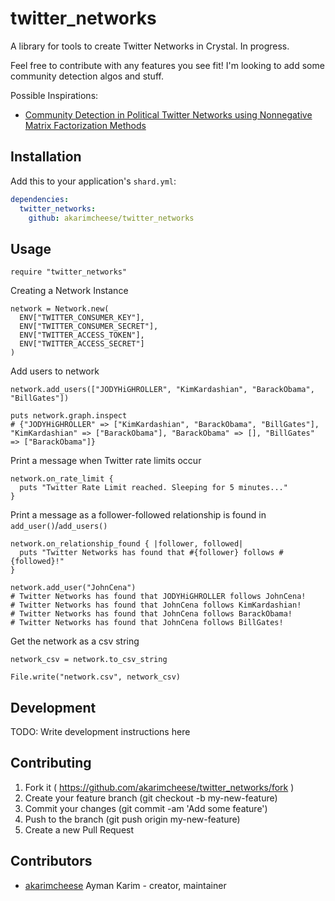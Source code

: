 # twitter_networks

A library for tools to create Twitter Networks in Crystal. In progress. 

Feel free to contribute with any features you see fit! I'm looking to 
add some community detection algos and stuff.

Possible Inspirations:
* [Community Detection in Political Twitter Networks using Nonnegative Matrix Factorization Methods](https://arxiv.org/pdf/1608.01771.pdf)

## Installation

Add this to your application's `shard.yml`:

```yaml
dependencies:
  twitter_networks:
    github: akarimcheese/twitter_networks
```

## Usage

```crystal
require "twitter_networks"
```

Creating a Network Instance

```crystal
network = Network.new(
  ENV["TWITTER_CONSUMER_KEY"], 
  ENV["TWITTER_CONSUMER_SECRET"], 
  ENV["TWITTER_ACCESS_TOKEN"],
  ENV["TWITTER_ACCESS_SECRET"]
)
```

Add users to network

```crystal
network.add_users(["JODYHiGHROLLER", "KimKardashian", "BarackObama", "BillGates"])

puts network.graph.inspect
# {"JODYHiGHROLLER" => ["KimKardashian", "BarackObama", "BillGates"], "KimKardashian" => ["BarackObama"], "BarackObama" => [], "BillGates" => ["BarackObama"]}
```

Print a message when Twitter rate limits occur

```crystal
network.on_rate_limit {
  puts "Twitter Rate Limit reached. Sleeping for 5 minutes..."
}
```

Print a message as a follower-followed relationship is found in `add_user()`/`add_users()`

```crystal
network.on_relationship_found { |follower, followed|
  puts "Twitter Networks has found that #{follower} follows #{followed}!"
}

network.add_user("JohnCena")
# Twitter Networks has found that JODYHiGHROLLER follows JohnCena!
# Twitter Networks has found that JohnCena follows KimKardashian!
# Twitter Networks has found that JohnCena follows BarackObama!
# Twitter Networks has found that JohnCena follows BillGates!
```

Get the network as a csv string

```crystal
network_csv = network.to_csv_string

File.write("network.csv", network_csv)
```



## Development

TODO: Write development instructions here

## Contributing

1. Fork it ( https://github.com/akarimcheese/twitter_networks/fork )
2. Create your feature branch (git checkout -b my-new-feature)
3. Commit your changes (git commit -am 'Add some feature')
4. Push to the branch (git push origin my-new-feature)
5. Create a new Pull Request

## Contributors

- [akarimcheese](https://github.com/akarimcheese) Ayman Karim - creator, maintainer
